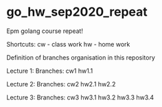 # go_hw_sep2020_repeat

Epm golang course repeat!

Shortcuts:
cw - class work
hw - home work

Definition of branches organisation in this repository

Lecture 1:
  Branches:
    cw1
    hw1.1

Lecture 2:
  Branches:
    cw2
    hw2.1
    hw2.2

Lecture 3:
  Branches:
    cw3
    hw3.1
    hw3.2
    hw3.3
    hw3.4

